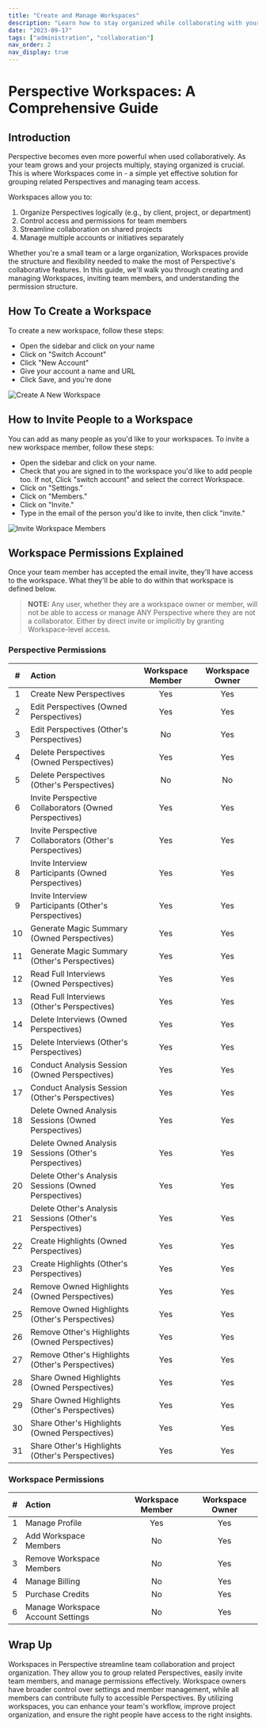 ```yaml
---
title: "Create and Manage Workspaces"
description: "Learn how to stay organized while collaborating with your team"
date: "2023-09-17"
tags: ["administration", "collaboration"]
nav_order: 2
nav_display: true
---
```


# Perspective Workspaces: A Comprehensive Guide

## Introduction

Perspective becomes even more powerful when used collaboratively. As your team grows and your projects multiply, staying organized is crucial. This is where Workspaces come in - a simple yet effective solution for grouping related Perspectives and managing team access.

Workspaces allow you to:

1. Organize Perspectives logically (e.g., by client, project, or department)
2. Control access and permissions for team members
3. Streamline collaboration on shared projects
4. Manage multiple accounts or initiatives separately

Whether you're a small team or a large organization, Workspaces provide the structure and flexibility needed to make the most of Perspective's collaborative features. In this guide, we'll walk you through creating and managing Workspaces, inviting team members, and understanding the permission structure.

## How To Create a Workspace

To create a new workspace, follow these steps:
* Open the sidebar and click on your name
* Click on "Switch Account"
* Click "New Account"
* Give your account a name and URL
* Click Save, and you're done

![Create A New Workspace](/images/create-workspace.gif)

## How to Invite People to a Workspace

You can add as many people as you'd like to your workspaces. To invite a new workspace member, follow these steps:
* Open the sidebar and click on your name.
* Check that you are signed in to the workspace you'd like to add people too. If not, Click "switch account" and select the correct Workspace.
* Click on "Settings."
* Click on "Members."
* Click on "Invite."
* Type in the email of the person you'd like to invite, then click "invite."

![Invite Workspace Members](/images/invite-workspace-member.gif)

## Workspace Permissions Explained

Once your team member has accepted the email invite, they'll have access to the workspace. What they'll be able to do within that workspace is defined below.

> **NOTE:** Any user, whether they are a workspace owner or member, will not be able to access or manage ANY Perspective where they are not a collaborator. Either by direct invite or implicitly by granting Workspace-level access.

### Perspective Permissions

| # | Action | Workspace Member | Workspace Owner |
| :---: | :--- | :---: | :---: |
| 1 | Create New Perspectives | Yes | Yes |
| 2 | Edit Perspectives (Owned Perspectives) | Yes | Yes |
| 3 | Edit Perspectives (Other's Perspectives) | No | Yes |
| 4 | Delete Perspectives (Owned Perspectives) | Yes | Yes |
| 5 | Delete Perspectives (Other's Perspectives) | No | No |
| 6 | Invite Perspective Collaborators (Owned Perspectives) | Yes | Yes |
| 7 | Invite Perspective Collaborators (Other's Perspectives) | Yes | Yes |
| 8 | Invite Interview Participants (Owned Perspectives) | Yes | Yes |
| 9 | Invite Interview Participants (Other's Perspectives) | Yes | Yes |
| 10 | Generate Magic Summary (Owned Perspectives) | Yes | Yes |
| 11 | Generate Magic Summary (Other's Perspectives) | Yes | Yes |
| 12 | Read Full Interviews (Owned Perspectives) | Yes | Yes |
| 13 | Read Full Interviews (Other's Perspectives) | Yes | Yes |
| 14 | Delete Interviews (Owned Perspectives) | Yes | Yes |
| 15 | Delete Interviews (Other's Perspectives) | Yes | Yes |
| 16 | Conduct Analysis Session (Owned Perspectives) | Yes | Yes |
| 17 | Conduct Analysis Session (Other's Perspectives) | Yes | Yes |
| 18 | Delete Owned Analysis Sessions (Owned Perspectives) | Yes | Yes |
| 19 | Delete Owned Analysis Sessions (Other's Perspectives) | Yes | Yes |
| 20 | Delete Other's Analysis Sessions (Owned Perspectives) | Yes | Yes |
| 21 | Delete Other's Analysis Sessions (Other's Perspectives) | Yes | Yes |
| 22 | Create Highlights (Owned Perspectives) | Yes | Yes |
| 23 | Create Highlights (Other's Perspectives) | Yes | Yes |
| 24 | Remove Owned Highlights (Owned Perspectives) | Yes | Yes |
| 25 | Remove Owned Highlights (Other's Perspectives) | Yes | Yes |
| 26 | Remove Other's Highlights (Owned Perspectives) | Yes | Yes |
| 27 | Remove Other's Highlights (Other's Perspectives) | Yes | Yes |
| 28 | Share Owned Highlights (Owned Perspectives) | Yes | Yes |
| 29 | Share Owned Highlights (Other's Perspectives) | Yes | Yes |
| 30 | Share Other's Highlights (Owned Perspectives) | Yes | Yes |
| 31 | Share Other's Highlights (Other's Perspectives) | Yes | Yes |

### Workspace Permissions

| # | Action | Workspace Member | Workspace Owner |
| :---: |:--- | :---: | :---: |
| 1 | Manage Profile | Yes | Yes |
| 2 | Add Workspace Members | No | Yes |
| 3 | Remove Workspace Members | No | Yes |
| 4 | Manage Billing | No | Yes |
| 5 | Purchase Credits | No | Yes |
| 6 | Manage Workspace Account Settings | No | Yes |

## Wrap Up

Workspaces in Perspective streamline team collaboration and project organization. They allow you to group related Perspectives, easily invite team members, and manage permissions effectively. Workspace owners have broader control over settings and member management, while all members can contribute fully to accessible Perspectives. By utilizing workspaces, you can enhance your team's workflow, improve project organization, and ensure the right people have access to the right insights.
